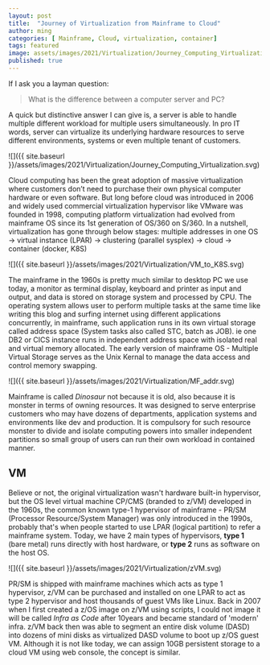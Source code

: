 ```yaml
---
layout: post
title:  "Journey of Virtualization from Mainframe to Cloud"
author: ming
categories: [ Mainframe, Cloud, virtualization, container]
tags: featured
image: assets/images/2021/Virtualization/Journey_Computing_Virtualization.svg
published: true
---
```


If I ask you a layman question:
>What is the difference between a computer server and PC?

A quick but distinctive answer I can give is, a server is able to handle multiple different workload for multiple users simultaneously. In pro IT words, server can virtualize its underlying hardware resources to serve different environments, systems or even multiple tenant of customers.  

![]({{ site.baseurl }}/assets/images/2021/Virtualization/Journey_Computing_Virtualization.svg)

Cloud computing has been the great adoption of massive virtualization where customers don’t need to purchase their own physical computer hardware or even software. But long before cloud was introduced in 2006 and widely used commercial virtualization hypervisor like VMware was founded in 1998, computing platform virtualization had evolved from mainframe OS since its 1st generation of OS/360 on S/360. In a nutshell, virtualization has gone through below stages: multiple addresses in one OS -> virtual instance (LPAR) -> clustering (parallel sysplex) -> cloud -> container (docker, K8S)

![]({{ site.baseurl }}/assets/images/2021/Virtualization/VM_to_K8S.svg)

The mainframe in the 1960s is pretty much similar to desktop PC we use today, a monitor as terminal display, keyboard and printer as input and output, and data is stored on storage system and processed by CPU. The operating system allows user to perform multiple tasks at the same time like writing this blog and surfing internet using different applications concurrently, in mainframe, such application runs in its own virtual storage called address space (System tasks also called STC, batch as JOB). ie one DB2 or CICS instance runs in independent address space with isolated real and virtual memory allocated. The early version of mainframe OS - Multiple Virtual Storage serves as the Unix Kernal to manage the data access and control memory swapping.

![]({{ site.baseurl }}/assets/images/2021/Virtualization/MF_addr.svg)

Mainframe is called *Dinosaur* not because it is old, also because it is monster in terms of owning resources. It was designed to serve enterprise customers who may have dozens of departments, application systems and environments like dev and production. It is compulsory for such resource monster to divide and isolate computing powers into smaller independent partitions so small group of users can run their own workload in contained manner.

## VM

Believe or not, the original virtualization wasn't hardware built-in hypervisor, but the OS level virtual machine CP/CMS (branded to z/VM) developed in the 1960s,  the common known type-1 hypervisor of mainframe - PR/SM (Processor Resource/System Manager) was only introduced in the 1990s, probably that's when people started to use LPAR (logical partition) to refer a mainframe system. Today, we have 2 main types of hypervisors, **type 1** (bare metal) runs directly with host hardware, or **type 2** runs as software on the host OS.

![]({{ site.baseurl }}/assets/images/2021/Virtualization/zVM.svg)

PR/SM is shipped with mainframe machines which acts as type 1 hypervisor, z/VM can be purchased and installed on one LPAR to act as type 2 hypervisor and host thousands of guest VMs like Linux. Back in 2007 when I first created a z/OS image on z/VM using scripts, I could not image it will be called *Infra as Code* after 10years and became standard of 'modern' infra. z/VM back then was able to segment an entire disk volume (DASD) into dozens of mini disks as virtualized DASD volume to boot up z/OS guest VM. Although it is not like today, we can assign 10GB persistent storage to a cloud VM using web console, the concept is similar.

## 
